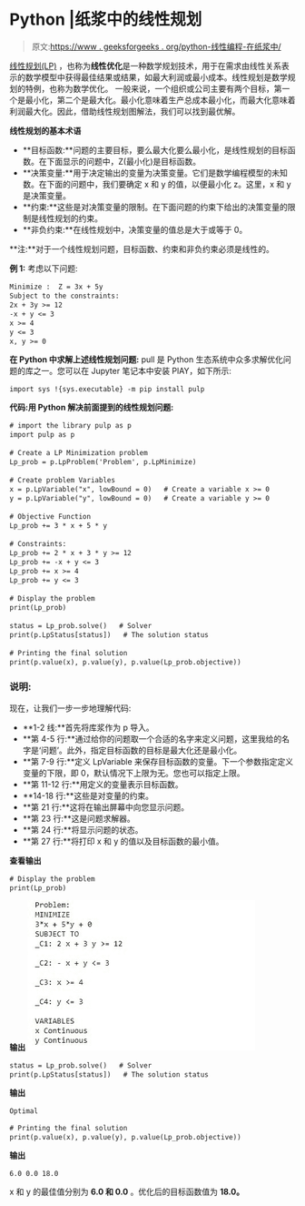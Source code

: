 # Python |纸浆中的线性规划

> 原文:[https://www . geeksforgeeks . org/python-线性编程-在纸浆中/](https://www.geeksforgeeks.org/python-linear-programming-in-pulp/)

[线性规划(LP)](https://en.wikipedia.org/wiki/Linear_programming) ，也称为**线性优化**是一种数学规划技术，用于在需求由线性关系表示的数学模型中获得最佳结果或结果，如最大利润或最小成本。线性规划是数学规划的特例，也称为数学优化。
一般来说，一个组织或公司主要有两个目标，第一个是最小化，第二个是最大化。最小化意味着生产总成本最小化，而最大化意味着利润最大化。因此，借助线性规划图解法，我们可以找到最优解。

**线性规划的基本术语**

*   **目标函数:**问题的主要目标，要么最大化要么最小化，是线性规划的目标函数。在下面显示的问题中，Z(最小化)是目标函数。
*   **决策变量:**用于决定输出的变量为决策变量。它们是数学编程模型的未知数。在下面的问题中，我们要确定 x 和 y 的值，以便最小化 z。这里，x 和 y 是决策变量。
*   **约束:**这些是对决策变量的限制。在下面问题的约束下给出的决策变量的限制是线性规划的约束。
*   **非负约束:**在线性规划中，决策变量的值总是大于或等于 0。

**注:**对于一个线性规划问题，目标函数、约束和非负约束必须是线性的。

**例 1:** 考虑以下问题:

```
Minimize :  Z = 3x + 5y
Subject to the constraints: 
2x + 3y >= 12
-x + y <= 3
x >= 4
y <= 3
x, y >= 0

```

**在 Python 中求解上述线性规划问题:**
pull 是 Python 生态系统中众多求解优化问题的库之一。您可以在 Jupyter 笔记本中安装 PlAY，如下所示:

```
import sys !{sys.executable} -m pip install pulp
```

**代码:用 Python 解决前面提到的线性规划问题:**

```
# import the library pulp as p
import pulp as p

# Create a LP Minimization problem
Lp_prob = p.LpProblem('Problem', p.LpMinimize) 

# Create problem Variables 
x = p.LpVariable("x", lowBound = 0)   # Create a variable x >= 0
y = p.LpVariable("y", lowBound = 0)   # Create a variable y >= 0

# Objective Function
Lp_prob += 3 * x + 5 * y   

# Constraints:
Lp_prob += 2 * x + 3 * y >= 12
Lp_prob += -x + y <= 3
Lp_prob += x >= 4
Lp_prob += y <= 3

# Display the problem
print(Lp_prob)

status = Lp_prob.solve()   # Solver
print(p.LpStatus[status])   # The solution status

# Printing the final solution
print(p.value(x), p.value(y), p.value(Lp_prob.objective))  
```

### **说明:**

现在，让我们一步一步地理解代码:

*   **1-2 线:**首先将库浆作为 p 导入。
*   **第 4-5 行:**通过给你的问题取一个合适的名字来定义问题，这里我给的名字是‘问题’。此外，指定目标函数的目标是最大化还是最小化。
*   **第 7-9 行:**定义 LpVariable 来保存目标函数的变量。下一个参数指定定义变量的下限，即 0，默认情况下上限为无。您也可以指定上限。
*   **第 11-12 行:**用定义的变量表示目标函数。
*   **14-18 行:**这些是对变量的约束。
*   **第 21 行:**这将在输出屏幕中向您显示问题。
*   **第 23 行:**这是问题求解器。
*   **第 24 行:**将显示问题的状态。
*   **第 27 行:**将打印 x 和 y 的值以及目标函数的最小值。

**查看输出**

```
# Display the problem
print(Lp_prob)
```

**输出**
![](img/6a3b94ce0079997bc1d598b3fd2bbab7.png)

```
status = Lp_prob.solve()   # Solver
print(p.LpStatus[status])   # The solution status
```

**输出**

```
Optimal
```

```
# Printing the final solution
print(p.value(x), p.value(y), p.value(Lp_prob.objective))
```

**输出**

```
6.0 0.0 18.0
```

x 和 y 的最佳值分别为 **6.0 和 0.0** 。优化后的目标函数值为 **18.0。**